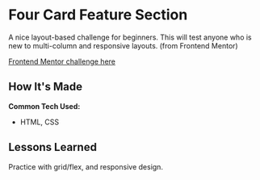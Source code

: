 # Four Card Feature Section

A nice layout-based challenge for beginners. This will test anyone who is new to multi-column and responsive layouts. (from Frontend Mentor)

[Frontend Mentor challenge here](https://www.frontendmentor.io/challenges/four-card-feature-section-weK1eFYK)

## How It's Made 

**Common Tech Used:** 
+ HTML, CSS

## Lessons Learned

Practice with grid/flex, and responsive design. 